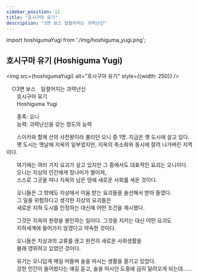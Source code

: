 ```yaml
---
sidebar_position: 12
title: "호시구마 유기"
description: "3면 보스 일컬어지는 괴력난신"
---
```


import hoshigumaYugi from './img/hoshiguma_yugi.png';

## 호시구마 유기 (Hoshiguma Yugi)

<img src={hoshigumaYugi} alt="호시구마 유기" style={{width: 250}} />

　○3면 보스　일컬어지는 괴력난신  
　　호시구마 유기  
　　Hoshiguma Yugi  

　　종족: 오니  
　　능력: 괴력난신을 갖는 정도의 능력  

　　스이카와 함께 산의 사천왕이라 불리던 오니 중 1명. 지금은 옛 도시에 살고 있다.  
　　옛 도시는 옛날에 지옥의 일부였지만, 지옥의 축소화와 동시에 잘려 나가버린 지역이다.  

　　여기에는 여러 가지 요괴가 살고 있지만 그 중에서도 대표적인 요괴는 오니이다.  
　　오니는 지상의 인간에게 정나미가 떨어져,  
　　스스로 그곳을 떠나 지옥의 남은 땅에 새로운 사회를 세운 것이다.  

　　오니들은 그 밖에도 지상에서 미움 받는 요괴들을 솔선해서 받아 들였다.  
　　그 일을 위험하다고 생각한 지상의 요괴들은  
　　새로운 지하 도시를 인정하는 대신에 어떤 조건을 제시했다.  

　　그것은 지옥의 원령을 봉인하는 일이다. 그것을 지키는 대신 어떤 요괴도  
　　지하세계에 들어가지 않겠다고 약속한 것이다.  

　　오니들은 지상과의 교류를 끊고 완전히 새로운 사회생활을  
　　몰래 영위하고 있었던 것이다.  

　　유기는 오니답게 매일 떠들며 술을 마시는 생활을 즐기고 있었다.  
　　강한 인간이 들어왔다는 얘길 듣고, 술을 마시던 도중에 급히 달려오게 되는데......
